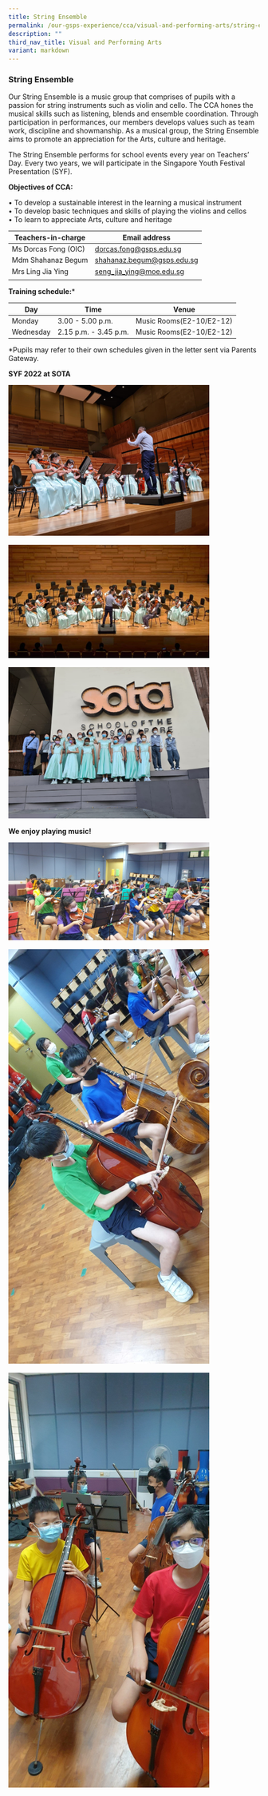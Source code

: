 ```yaml
---
title: String Ensemble
permalink: /our-gsps-experience/cca/visual-and-performing-arts/string-ensemble/
description: ""
third_nav_title: Visual and Performing Arts
variant: markdown
---
```

### **String Ensemble**

Our String Ensemble is a music group that comprises of pupils with a passion for string instruments such as violin and cello. The CCA hones the musical skills such as listening, blends and ensemble coordination. Through participation in performances, our members develops values such as team work, discipline and showmanship. As a musical group, the String Ensemble aims to promote an appreciation for the Arts, culture and heritage.

The String Ensemble performs for school events every year on Teachers’ Day. Every two years, we will participate in the Singapore Youth Festival Presentation (SYF). 

**Objectives of CCA:**

•	To develop a sustainable interest in the learning a musical instrument <br>
•	To develop basic techniques and skills of playing the violins and cellos <br>
•	To learn to appreciate Arts, culture and heritage




| Teachers-in-charge | Email address |
| -------- | -------- | 
| Ms Dorcas Fong (OIC)     | dorcas.fong@gsps.edu.sg     | 
| Mdm Shahanaz Begum    | shahanaz.begum@gsps.edu.sg     | 
|   Mrs Ling Jia Ying   | seng_jia_ying@moe.edu.sg    | 
| |  |


**Training schedule:***


| Day | Time | Venue |
| -------- | -------- | -------- |
| Monday     | 3.00 - 5.00 p.m.     | Music Rooms(E2-10/E2-12)     |
| Wednesday     | 2.15 p.m. - 3.45 p.m.     |  Music Rooms(E2-10/E2-12)    |


*Pupils may refer to their own schedules given in the letter sent via Parents Gateway.

**SYF 2022 at SOTA**

<img src="/images/stringensemble1.jpg" style="width:80%; margin-bottom:15px">

<img src="/images/stringensemble2.jpg" style="width:80%; margin-bottom:15px">

<img src="/images/stringensemble3.jpg" style="width:80%">

**We enjoy playing music!**

<img src="/images/stringensemble4.jpg" style="width:80%; margin-bottom:15px">

<img src="/images/stringensemble5.jpg" style="width:80%; margin-bottom:15px">

<img src="/images/stringensemble6.jpg" style="width:80%">